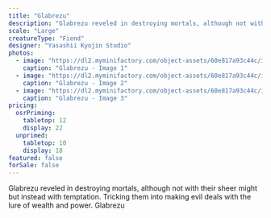 ```yaml
---
title: "Glabrezu"
description: "Glabrezu reveled in destroying mortals, although not with their sheer might but instead with temptation. Tricking them into making evil deals with the lure of wealth and power. Glabrezu"
scale: "Large"
creatureType: "Fiend"
designer: "Yasashii Kyojin Studio"
photos:
  - image: "https://dl2.myminifactory.com/object-assets/60e817a93c44c/images/720X720-glabrezu-ps.jpg"
    caption: "Glabrezu - Image 1"
  - image: "https://dl2.myminifactory.com/object-assets/60e817a93c44c/images/720X720-image0-3.jpg"
    caption: "Glabrezu - Image 2"
  - image: "https://dl2.myminifactory.com/object-assets/60e817a93c44c/images/720X720-image1-2.jpg"
    caption: "Glabrezu - Image 3"
pricing:
  osrPriming:
    tabletop: 12
    display: 22
  unprimed:
    tabletop: 10
    display: 18
featured: false
forSale: false
---
```


Glabrezu reveled in destroying mortals, although not with their sheer might but instead with temptation. Tricking them into making evil deals with the lure of wealth and power. Glabrezu